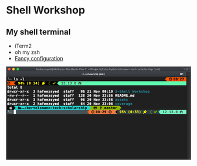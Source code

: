 # Shell Workshop

## My shell terminal

+ iTerm2
+ oh my zsh
+ [Fancy configuration](https://github.com/Powerlevel9k/powerlevel9k/wiki/Show-Off-Your-Config)

<img src="../assets/images/1-shell-workshop/iterm2.png" alt="Bertelsmann Tech Scholarship">
